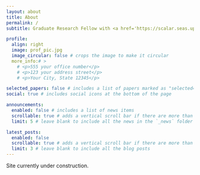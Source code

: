 ```yaml
---
layout: about
title: About
permalink: /
subtitle: Graduate Research Fellow with <a href='https://scalar.seas.upenn.edu'>ScalAR Lab</a> at the University of Pennsylvania

profile:
  align: right
  image: prof_pic.jpg
  image_circular: false # crops the image to make it circular
  more_info:# >
    # <p>555 your office number</p>
    # <p>123 your address street</p>
    # <p>Your City, State 12345</p>

selected_papers: false # includes a list of papers marked as "selected={true}"
social: true # includes social icons at the bottom of the page

announcements:
  enabled: false # includes a list of news items
  scrollable: true # adds a vertical scroll bar if there are more than 3 news items
  limit: 5 # leave blank to include all the news in the `_news` folder

latest_posts:
  enabled: false
  scrollable: true # adds a vertical scroll bar if there are more than 3 new posts items
  limit: 3 # leave blank to include all the blog posts
---
```

Site currently under construction.